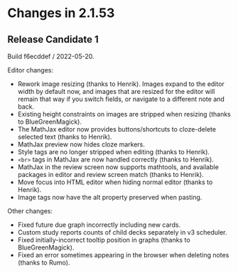 # Changes in 2.1.53

## Release Candidate 1

Build f6ecddef / 2022-05-20.

Editor changes:

- Rework image resizing (thanks to Henrik). Images expand to the editor width by default now,
  and images that are resized for the editor will remain that way if you switch fields, or
  navigate to a different note and back.
- Existing height constraints on images are stripped when resizing (thanks to BlueGreenMagick).
- The MathJax editor now provides buttons/shortcuts to cloze-delete selected text (thanks to Henrik).
- MathJax preview now hides cloze markers.
- Style tags are no longer stripped when editing (thanks to Henrik).
- `<br>` tags in MathJax are now handled correctly (thanks to Henrik).
- MathJax in the review screen now supports mathtools, and available packages in editor and review screen match (thanks to Henrik).
- Move focus into HTML editor when hiding normal editor (thanks to Henrik).
- Image tags now have the alt property preserved when pasting.

Other changes:

- Fixed future due graph incorrectly including new cards.
- Custom study reports counts of child decks separately in v3 scheduler.
- Fixed initially-incorrect tooltip position in graphs (thanks to BlueGreenMagick).
- Fixed an error sometimes appearing in the browser when deleting notes (thanks to Rumo).
